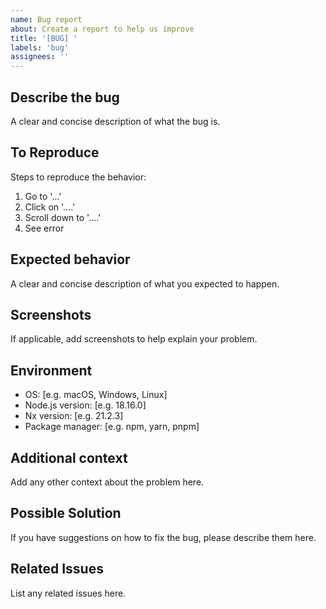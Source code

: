 ```yaml
---
name: Bug report
about: Create a report to help us improve
title: '[BUG] '
labels: 'bug'
assignees: ''
---
```


## Describe the bug

A clear and concise description of what the bug is.

## To Reproduce

Steps to reproduce the behavior:

1. Go to '...'
2. Click on '....'
3. Scroll down to '....'
4. See error

## Expected behavior

A clear and concise description of what you expected to happen.

## Screenshots

If applicable, add screenshots to help explain your problem.

## Environment

- OS: [e.g. macOS, Windows, Linux]
- Node.js version: [e.g. 18.16.0]
- Nx version: [e.g. 21.2.3]
- Package manager: [e.g. npm, yarn, pnpm]

## Additional context

Add any other context about the problem here.

## Possible Solution

If you have suggestions on how to fix the bug, please describe them here.

## Related Issues

List any related issues here.
